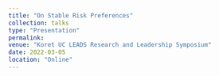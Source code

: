 ```yaml
---
title: "On Stable Risk Preferences"
collection: talks
type: "Presentation"
permalink: 
venue: "Koret UC LEADS Research and Leadership Symposium"
date: 2022-03-05
location: "Online"
---
```

